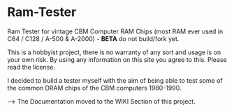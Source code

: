 # Ram-Tester
Ram Tester for vintage CBM Computer RAM Chips (most RAM ever used in C64 / C128 / A-500 & A-2000) - **BETA** do not build/fork yet.

This is a hobbyist project, there is no warranty of any sort and usage is on your own risk. By using any information on this site you agree to this. Please read the license.

I decided to build a tester myself with the aim of being able to test some of the common DRAM chips of the CBM computers 1980-1990.

--> The Documentation moved to the WIKI Section of this project. 
